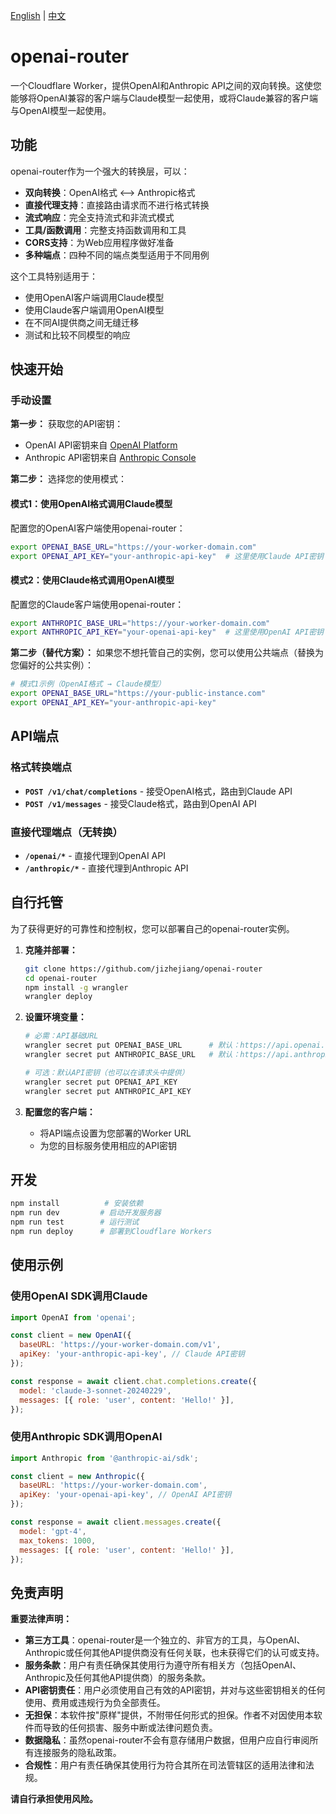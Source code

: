 [English](./README.md) | [中文](./README.zh-CN.md)

# openai-router

一个Cloudflare Worker，提供OpenAI和Anthropic API之间的双向转换。这使您能够将OpenAI兼容的客户端与Claude模型一起使用，或将Claude兼容的客户端与OpenAI模型一起使用。

## 功能

openai-router作为一个强大的转换层，可以：
- **双向转换**：OpenAI格式 ⟷ Anthropic格式
- **直接代理支持**：直接路由请求而不进行格式转换
- **流式响应**：完全支持流式和非流式模式
- **工具/函数调用**：完整支持函数调用和工具
- **CORS支持**：为Web应用程序做好准备
- **多种端点**：四种不同的端点类型适用于不同用例

这个工具特别适用于：
- 使用OpenAI客户端调用Claude模型
- 使用Claude客户端调用OpenAI模型
- 在不同AI提供商之间无缝迁移
- 测试和比较不同模型的响应

## 快速开始

### 手动设置

**第一步：** 获取您的API密钥：
- OpenAI API密钥来自 [OpenAI Platform](https://platform.openai.com/api-keys)
- Anthropic API密钥来自 [Anthropic Console](https://console.anthropic.com/)

**第二步：** 选择您的使用模式：

#### 模式1：使用OpenAI格式调用Claude模型
配置您的OpenAI客户端使用openai-router：

```bash
export OPENAI_BASE_URL="https://your-worker-domain.com"
export OPENAI_API_KEY="your-anthropic-api-key"  # 这里使用Claude API密钥
```

#### 模式2：使用Claude格式调用OpenAI模型  
配置您的Claude客户端使用openai-router：

```bash
export ANTHROPIC_BASE_URL="https://your-worker-domain.com"
export ANTHROPIC_API_KEY="your-openai-api-key"  # 这里使用OpenAI API密钥
```

**第二步（替代方案）：** 如果您不想托管自己的实例，您可以使用公共端点（替换为您偏好的公共实例）：

```bash
# 模式1示例（OpenAI格式 → Claude模型）
export OPENAI_BASE_URL="https://your-public-instance.com"
export OPENAI_API_KEY="your-anthropic-api-key"
```

## API端点

### 格式转换端点
- **`POST /v1/chat/completions`** - 接受OpenAI格式，路由到Claude API
- **`POST /v1/messages`** - 接受Claude格式，路由到OpenAI API

### 直接代理端点（无转换）
- **`/openai/*`** - 直接代理到OpenAI API
- **`/anthropic/*`** - 直接代理到Anthropic API

## 自行托管

为了获得更好的可靠性和控制权，您可以部署自己的openai-router实例。

1. **克隆并部署：**
   ```bash
   git clone https://github.com/jizhejiang/openai-router
   cd openai-router
   npm install -g wrangler
   wrangler deploy
   ```

2. **设置环境变量：**
   
   ```bash
   # 必需：API基础URL
   wrangler secret put OPENAI_BASE_URL      # 默认：https://api.openai.com/v1
   wrangler secret put ANTHROPIC_BASE_URL   # 默认：https://api.anthropic.com/v1
   
   # 可选：默认API密钥（也可以在请求头中提供）
   wrangler secret put OPENAI_API_KEY
   wrangler secret put ANTHROPIC_API_KEY
   ```
   
3. **配置您的客户端：**
   - 将API端点设置为您部署的Worker URL
   - 为您的目标服务使用相应的API密钥

## 开发

```bash
npm install          # 安装依赖
npm run dev         # 启动开发服务器
npm run test        # 运行测试
npm run deploy      # 部署到Cloudflare Workers
```

## 使用示例

### 使用OpenAI SDK调用Claude
```javascript
import OpenAI from 'openai';

const client = new OpenAI({
  baseURL: 'https://your-worker-domain.com/v1',
  apiKey: 'your-anthropic-api-key', // Claude API密钥
});

const response = await client.chat.completions.create({
  model: 'claude-3-sonnet-20240229',
  messages: [{ role: 'user', content: 'Hello!' }],
});
```

### 使用Anthropic SDK调用OpenAI
```javascript
import Anthropic from '@anthropic-ai/sdk';

const client = new Anthropic({
  baseURL: 'https://your-worker-domain.com',
  apiKey: 'your-openai-api-key', // OpenAI API密钥
});

const response = await client.messages.create({
  model: 'gpt-4',
  max_tokens: 1000,
  messages: [{ role: 'user', content: 'Hello!' }],
});
```

## 免责声明

**重要法律声明：**

- **第三方工具**：openai-router是一个独立的、非官方的工具，与OpenAI、Anthropic或任何其他API提供商没有任何关联，也未获得它们的认可或支持。
- **服务条款**：用户有责任确保其使用行为遵守所有相关方（包括OpenAI、Anthropic及任何其他API提供商）的服务条款。
- **API密钥责任**：用户必须使用自己有效的API密钥，并对与这些密钥相关的任何使用、费用或违规行为负全部责任。
- **无担保**：本软件按"原样"提供，不附带任何形式的担保。作者不对因使用本软件而导致的任何损害、服务中断或法律问题负责。
- **数据隐私**：虽然openai-router不会有意存储用户数据，但用户应自行审阅所有连接服务的隐私政策。
- **合规性**：用户有责任确保其使用行为符合其所在司法管辖区的适用法律和法规。

**请自行承担使用风险。**
